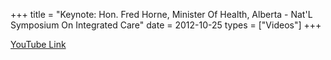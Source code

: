 +++
title = "Keynote: Hon. Fred Horne, Minister Of Health, Alberta - Nat'L Symposium On Integrated Care"
date = 2012-10-25
types = ["Videos"]
+++

[YouTube Link](https://www.youtube.com/watch?v=bK3JgP99F28)
